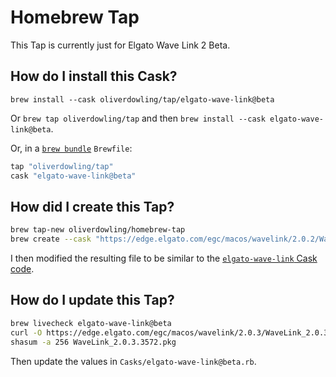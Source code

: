 # Homebrew Tap

This Tap is currently just for Elgato Wave Link 2 Beta.

## How do I install this Cask?

`brew install --cask oliverdowling/tap/elgato-wave-link@beta`

Or `brew tap oliverdowling/tap` and then `brew install --cask elgato-wave-link@beta`.

Or, in a [`brew bundle`](https://github.com/Homebrew/homebrew-bundle) `Brewfile`:

```ruby
tap "oliverdowling/tap"
cask "elgato-wave-link@beta"
```

## How did I create this Tap?

```zsh
brew tap-new oliverdowling/homebrew-tap
brew create --cask "https://edge.elgato.com/egc/macos/wavelink/2.0.2/WaveLink_2.0.2.3431.pkg" --tap=oliverdowling/tap --set-name elgato-wave-link@beta
```

I then modified the resulting file to be similar to the [`elgato-wave-link` Cask code](https://github.com/Homebrew/homebrew-cask/blob/dc4c192b59003a7ea44c646d6a500298d9bcc244/Casks/e/elgato-wave-link.rb).

## How do I update this Tap?

```zsh
brew livecheck elgato-wave-link@beta
curl -O https://edge.elgato.com/egc/macos/wavelink/2.0.3/WaveLink_2.0.3.3572.pkg
shasum -a 256 WaveLink_2.0.3.3572.pkg
```

Then update the values in `Casks/elgato-wave-link@beta.rb`.
